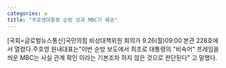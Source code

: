```yaml
---
categories: a
title: "주호영대통령 순방 성과 MBC가 훼손"
---
```

[국회=글로벌뉴스통신]국민의힘 비상대책위원 회의가 9.26(월)09:00 본관 228호에서 열렸다.주호영 원내대표는"이번 순방 보도에서 최초로 대통령의 "비속어" 프레임을 씌운 MBC는 사실 관계 확인 이라는 기본조차 하지 않은 것으로 판단된다" 고 말했다.